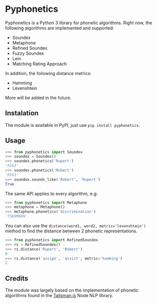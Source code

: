 # Pyphonetics

Pyphonetics is a Python 3 library for phonetic algorithms. Right now, the following algorithms are implemented and supported:

 * Soundex
 * Metaphone
 * Refined Soundex
 * Fuzzy Soundex
 * Lein
 * Matching Rating Approach
 
In addition, the following distance metrics:

 * Hamming
 * Levenshtein

More will be added in the future.

## Instalation

The module is available in PyPI, just use `pip install pyphonetics`.


## Usage

```python
>>> from pyphonetics import Soundex
>>> soundex = Soundex()
>>> soundex.phonetics('Rupert')
'R163'
>>> soundex.phonetics('Robert')
'R163'
>>> soundex.sounds_like('Robert', 'Rupert')
True
```

The same API applies to every algorithm, e.g:

```python
>>> from pyphonetics import Metaphone
>>> metaphone = Metaphone()
>>> metaphone.phonetics('discrimination')
'TSKRMNXN'
```

You can also use the `distance(word1, word2, metric='levenshtein')` method to find the distance between 2 phonetic representations.

```python
>>> from pyphonetics import RefinedSoundex
>>> rs = RefinedSoundex()
>>> rs.distance('Rupert', 'Robert')
0
>>> rs.distance('assign', 'assist', metric='hamming')
2
```

## Credits

The module was largely based on the implementation of phonetic algorithms found in the [Talisman.js](https://github.com/Yomguithereal/talisman) Node NLP library.